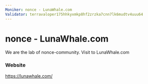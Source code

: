 ```yaml
---
Moniker: nonce - LunaWhale.com
Validator: terravaloper175hhkyxmkp8hf2zrzka7cnn7lk6mudtv4uuu64
---
```


# nonce - LunaWhale.com

We are the lab of nonce-community. Visit to LunaWhale.com

### Website

https://lunawhale.com/

